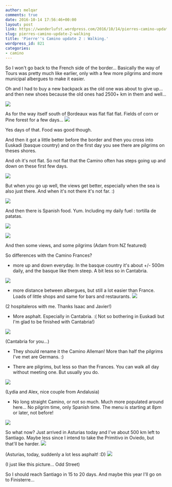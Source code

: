 ```yaml
---
author: melqar
comments: true
date: 2016-10-14 17:56:46+00:00
layout: post
link: https://wanderlufst.wordpress.com/2016/10/14/pierres-camino-update-2-walking/
slug: pierres-camino-update-2-walking
title: 'Pierre''s Camino update 2 : Walking.'
wordpress_id: 821
categories:
- camino
---
```


So I won't go back to the French side of the border... Basically the way of Tours was pretty much like earlier, only with a few more pilgrims and more municipal albergues to make it easier. 

Oh and I had to buy a new backpack as the old one was about to give up... and then new shoes because the old ones had 2500+ km in them and well...

[![](http://wanderlufst.files.wordpress.com/2016/10/wp-image-1787377267jpg.jpg)](http://wanderlufst.files.wordpress.com/2016/10/wp-image-1787377267jpg.jpg)

As for the way itself south of Bordeaux was flat flat flat. Fields of corn or Pine forest for a few days... 
[![](http://wanderlufst.files.wordpress.com/2016/10/wp-image-1207583084jpg.jpg)](http://wanderlufst.files.wordpress.com/2016/10/wp-image-1207583084jpg.jpg)

Yes days of that. Food was good though.

And then it got a little better before the border and then you cross into Euskadi (basque country) and on the first day you see there are pilgrims on theses shores.

And oh it's not flat. So not flat that the Camino often has steps going up and down on these first few days.

[![](http://wanderlufst.files.wordpress.com/2016/10/wp-image-1402201330jpg.jpg)](http://wanderlufst.files.wordpress.com/2016/10/wp-image-1402201330jpg.jpg)

But when you go up well, the views get better, especially when the sea is also just there. And when it's not there it's not far. :)

[![](http://wanderlufst.files.wordpress.com/2016/10/wp-image-1989584096jpg.jpg)](http://wanderlufst.files.wordpress.com/2016/10/wp-image-1989584096jpg.jpg)

And then there is Spanish food. Yum. Including my daily fuel : tortilla de patatas.

[![](http://wanderlufst.files.wordpress.com/2016/10/wp-image-612852019jpg.jpg)](http://wanderlufst.files.wordpress.com/2016/10/wp-image-612852019jpg.jpg)

[![](http://wanderlufst.files.wordpress.com/2016/10/wp-image-2141306989jpg.jpg)](http://wanderlufst.files.wordpress.com/2016/10/wp-image-2141306989jpg.jpg)

And then some views, and some pilgrims (Adam from NZ featured)

So differences with the Camino Frances?

- more up and down everyday. In the basque country it's about +/- 500m daily, and the basque like them steep. A bit less so in Cantabria.

[![](http://wanderlufst.files.wordpress.com/2016/10/wp-image-1409575732jpg.jpg)](http://wanderlufst.files.wordpress.com/2016/10/wp-image-1409575732jpg.jpg)

- more distance between albergues, but still a lot easier than France. Loads of little shops and same for bars and restaurants.
[![](http://wanderlufst.files.wordpress.com/2016/10/wp-image-1828521514jpg.jpg)](http://wanderlufst.files.wordpress.com/2016/10/wp-image-1828521514jpg.jpg)

(2 hospitaleros with me. Thanks Isaac and Javier!)

- More asphalt. Especially in Cantabria. :( Not so bothering in Euskadi but I'm glad to be finished with Cantabria!)

[![](http://wanderlufst.files.wordpress.com/2016/10/wp-image-226085709jpg.jpg)](http://wanderlufst.files.wordpress.com/2016/10/wp-image-226085709jpg.jpg)

(Cantabria for you...)

- They should rename it the Camino Alleman! More than half the pilgrims I've met are Germans. :)

- There are pilgrims, but less so than the Frances. You can walk all day without meeting one. But usually you do.

[![](http://wanderlufst.files.wordpress.com/2016/10/wp-image-258279786jpg.jpg)](http://wanderlufst.files.wordpress.com/2016/10/wp-image-258279786jpg.jpg)

(Lydia and Alex, nice couple from Andalusia)

- No long straight Camino, or not so much. Much more populated around here... No pilgrim time, only Spanish time. The menu is starting at 8pm or later, not before!

[![](http://wanderlufst.files.wordpress.com/2016/10/wp-image-1190667584jpg.jpg)](http://wanderlufst.files.wordpress.com/2016/10/wp-image-1190667584jpg.jpg)

So what now? Just arrived in Asturias today and I've about 500 km left to Santiago. Maybe less since I intend to take the Primitivo in Oviedo, but that'll be harder.
[![](http://wanderlufst.files.wordpress.com/2016/10/wp-image-672505015jpg.jpg)](http://wanderlufst.files.wordpress.com/2016/10/wp-image-672505015jpg.jpg)

(Asturias, today, suddenly a lot less asphalt! :D)
[![](http://wanderlufst.files.wordpress.com/2016/10/wp-image-466035505jpg.jpg)](http://wanderlufst.files.wordpress.com/2016/10/wp-image-466035505jpg.jpg)

(I just like this picture... Odd Street)

So I should reach Santiago in 15 to 20 days. And maybe this year I'll go on to Finisterre...
